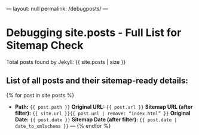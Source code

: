 —
layout: null
permalink: /debugposts/
—
# Debugging site.posts - Full List for Sitemap Check

Total posts found by Jekyll: {{ site.posts | size }}

## List of all posts and their sitemap-ready details:

{% for post in site.posts %}
- **Path:** `{{ post.path }}`
  **Original URL:** `{{ post.url }}`
  **Sitemap URL (after filter):** `{{ site.url }}{{ post.url | remove: “index.html” }}`
  **Original Date:** `{{ post.date }}`
  **Sitemap Date (after filter):** `{{ post.date | date_to_xmlschema }}`
  —
{% endfor %}
